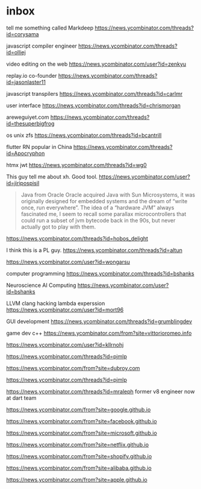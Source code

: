 

# inbox

tell me something called Markdeep
https://news.ycombinator.com/threads?id=corysama

javascript compiler engineer
https://news.ycombinator.com/threads?id=olliej

video editing on the web
https://news.ycombinator.com/user?id=zenkyu

replay.io co-founder
https://news.ycombinator.com/threads?id=jasonlaster11

javascript transpilers
https://news.ycombinator.com/threads?id=carlmr

user interface
https://news.ycombinator.com/threads?id=chrismorgan

areweguiyet.com
https://news.ycombinator.com/threads?id=thesuperbigfrog

os unix zfs
https://news.ycombinator.com/threads?id=bcantrill

flutter RN popular in China
https://news.ycombinator.com/threads?id=Apocryphon

htmx jwt
https://news.ycombinator.com/threads?id=wg0

This guy tell me about xh. Good tool.
https://news.ycombinator.com/user?id=jiripospisil

> Java from Oracle
Oracle acquired Java with Sun Microsystems, it was originally designed for embedded systems and the dream of “write once, run everywhere”.
The idea of a “hardware JVM” always fascinated me, I seem to recall some parallax microcontrollers that could run a subset of jvm bytecode back in the 90s, but never actually got to play with them.

https://news.ycombinator.com/threads?id=hobos_delight

I think this is a PL guy.
https://news.ycombinator.com/threads?id=altun

https://news.ycombinator.com/user?id=wongarsu

computer programming
https://news.ycombinator.com/threads?id=bshanks

Neuroscience AI Computing
https://news.ycombinator.com/user?id=bshanks

LLVM clang hacking lambda experssion
https://news.ycombinator.com/user?id=mort96

GUI development https://news.ycombinator.com/threads?id=grumblingdev

game dev c++ https://news.ycombinator.com/from?site=vittorioromeo.info

https://news.ycombinator.com/user?id=kllrnohj

https://news.ycombinator.com/threads?id=pjmlp

https://news.ycombinator.com/from?site=dubroy.com

https://news.ycombinator.com/threads?id=pjmlp

https://news.ycombinator.com/threads?id=mraleph former v8 engineer now at dart team


https://news.ycombinator.com/from?site=google.github.io

https://news.ycombinator.com/from?site=facebook.github.io

https://news.ycombinator.com/from?site=microsoft.github.io

https://news.ycombinator.com/from?site=netflix.github.io

https://news.ycombinator.com/from?site=shopify.github.io

https://news.ycombinator.com/from?site=alibaba.github.io

https://news.ycombinator.com/from?site=apple.github.io